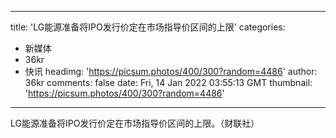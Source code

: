 
---
title: 'LG能源准备将IPO发行价定在市场指导价区间的上限'
categories: 
 - 新媒体
 - 36kr
 - 快讯
headimg: 'https://picsum.photos/400/300?random=4486'
author: 36kr
comments: false
date: Fri, 14 Jan 2022 03:55:13 GMT
thumbnail: 'https://picsum.photos/400/300?random=4486'
---

<div>   
LG能源准备将IPO发行价定在市场指导价区间的上限。（财联社）  
</div>
            